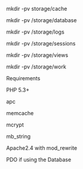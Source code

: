 mkdir -pv storage/cache 

mkdir -pv /storage/database 

mkdir -pv /storage/logs 

mkdir -pv /storage/sessions 

mkdir -pv /storage/views 

mkdir -pv /storage/work 


Requirements

PHP 5.3+

apc

memcache

mcrypt

mb_string

Apache2.4 with mod_rewrite

PDO if using the Database

